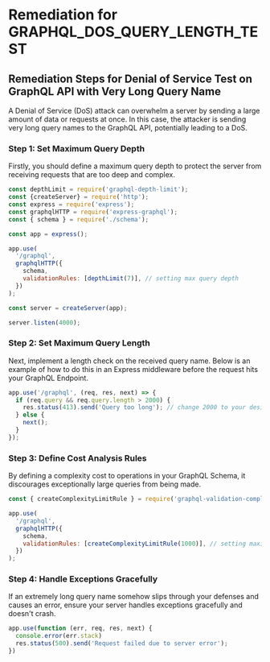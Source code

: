 # Remediation for GRAPHQL_DOS_QUERY_LENGTH_TEST

## Remediation Steps for Denial of Service Test on GraphQL API with Very Long Query Name

A Denial of Service (DoS) attack can overwhelm a server by sending a large amount of data or requests at once. In this case, the attacker is sending very long query names to the GraphQL API, potentially leading to a DoS. 

### Step 1: Set Maximum Query Depth

Firstly, you should define a maximum query depth to protect the server from receiving requests that are too deep and complex.

```javascript
const depthLimit = require('graphql-depth-limit');
const {createServer} = require('http');
const express = require('express');
const graphqlHTTP = require('express-graphql');
const { schema } = require('./schema');

const app = express();

app.use(
  '/graphql',
  graphqlHTTP({
    schema,
    validationRules: [depthLimit(7)], // setting max query depth
  })
);

const server = createServer(app);

server.listen(4000);
```

### Step 2: Set Maximum Query Length

Next, implement a length check on the received query name. Below is an example of how to do this in an Express middleware before the request hits your GraphQL Endpoint.

```javascript
app.use('/graphql', (req, res, next) => {
  if (req.query && req.query.length > 2000) { 
    res.status(413).send('Query too long'); // change 2000 to your desired maximum length
  } else {
    next();
  }
});
```

### Step 3: Define Cost Analysis Rules

By defining a complexity cost to operations in your GraphQL Schema, it discourages exceptionally large queries from being made.

```javascript
const { createComplexityLimitRule } = require('graphql-validation-complexity');

app.use(
  '/graphql',
  graphqlHTTP({
    schema,
    validationRules: [createComplexityLimitRule(1000)], // setting maximum query complexity
  })
);
```

### Step 4: Handle Exceptions Gracefully

If an extremely long query name somehow slips through your defenses and causes an error, ensure your server handles exceptions gracefully and doesn't crash.

```javascript
app.use(function (err, req, res, next) {
  console.error(err.stack)
  res.status(500).send('Request failed due to server error');
})
```